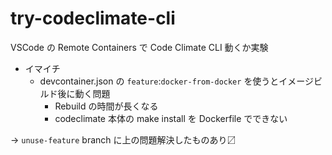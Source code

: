# try-codeclimate-cli

VSCode の Remote Containers で Code Climate CLI 動くか実験

* イマイチ
  * devcontainer.json の `feature`:`docker-from-docker` を使うとイメージビルド後に動く問題
    * Rebuild の時間が長くなる
    * codeclimate 本体の make install を Dockerfile でできない

→ `unuse-feature` branch に上の問題解決したものあり〼
